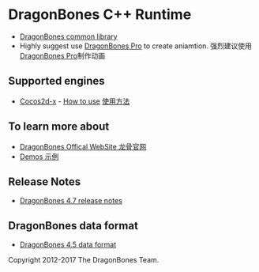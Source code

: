 # DragonBones C++ Runtime
* [DragonBones common library](./DragonBones/)
* Highly suggest use [DragonBones Pro](http://www.dragonbones.com/) to create aniamtion. 强烈建议使用[DragonBones Pro](http://www.dragonbones.com/)制作动画

## Supported engines
* [Cocos2d-x](http://cocos2d-x.org/) - [How to use](./Cocos2DX_3.x/) [使用方法](./Cocos2DX_3.x/Readme-zh_CN.md)

## To learn more about
* [DragonBones Offical WebSite 龙骨官网](http://www.dragonbones.com/)
* [Demos 示例](http://www.dragonbones.com/demo/index.html)

## Release Notes
* [DragonBones 4.7 release notes](https://github.com/DragonBones/DragonBonesJS/blob/master/docs/DragonBones_4.7_release_notes_zh.md)

## DragonBones data format
* [DragonBones 4.5 data format](https://github.com/DragonBones/DragonBonesJS/blob/master/docs/DragonBones_4.5_data_format_zh.md)

Copyright 2012-2017 The DragonBones Team.
